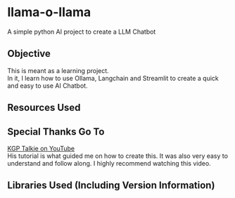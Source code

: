 # llama-o-llama

A simple python AI project to create a LLM Chatbot

## Objective
This is meant as a learning project.
<br>
In it, I learn how to use Ollama, Langchain and Streamlit to create a quick and easy to use AI Chatbot.

## Resources Used

## Special Thanks Go To
[KGP Talkie on YouTube](https://youtu.be/sNSoQ7k0JFY?si=gj_mBadJiwmNVoT1)
<br>
His tutorial is what guided me on how to create this.
It was also very easy to understand and follow along.
I highly recommend watching this video.

## Libraries Used (Including Version Information)

